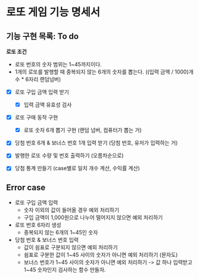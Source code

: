 # 로또 게임 기능 명세서

## 기능 구현 목록: To do

**로또 조건**

- 로또 번호의 숫자 범위는 1~45까지이다.
- 1개의 로또를 발행할 때 중복되지 않는 6개의 숫자를 뽑는다. ((입력 금액 / 1000)개수 \* 6자리 랜덤넘버)

- [x] 로또 구입 금액 입력 받기
  - [x] 입력 금액 유효성 검사
- [x] 로또 구매 동작 구현
  - [x] 로또 숫자 6개 뽑기 구현 (랜덤 넘버, 컴퓨터가 뽑는 거)
- [x] 당첨 번호 6개 & 보너스 번호 1개 입력 받기 (당첨 번호, 유저가 입력하는 거)

- [x] 발행한 로또 수량 및 번호 출력하기 (오름차순으로)
- [x] 당첨 통계 만들기 (case별로 일치 개수 계산, 수익률 계산)

## Error case

- 로또 구입 금액 입력
  - 숫자 이외의 값이 들어올 경우 예외 처리하기
  - 구입 금액이 1,000원으로 나누어 떨어지지 않으면 예외 처리하기
- 로또 번호 6자리 생성
  - 중복되지 않는 6개의 1~45인 숫자
- 당첨 번호 & 보너스 번호 입력
  - 값이 쉼표로 구분되지 않으면 예외 처리하기
  - 쉼표로 구분한 값이 1~45 사이의 숫자가 아니면 예외 처리하기 (문자도)
  - 보너스 번호가 1~45 사이의 숫자가 아니면 예외 처리하기 -> 값 하나 입력받고 1~45 숫자인지 검사하는 함수 만들자.
